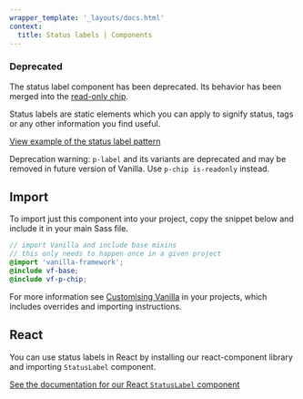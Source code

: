 ```yaml
---
wrapper_template: '_layouts/docs.html'
context:
  title: Status labels | Components
---
```


<div class="p-notification--caution">
  <div class="p-notification__content">
    <h3 class="p-notification__title">Deprecated</h3>
    <p class="p-notification__message">The status label component has been deprecated. Its behavior has been merged into the <a href="/docs/patterns/chip#read-only-new">read-only chip</a>.</p>
  </div>
</div>

Status labels are static elements which you can apply to signify status, tags or any other information you find useful.

<div class="embedded-example"><a href="/docs/examples/patterns/status-labels/" class="js-example">
View example of the status label pattern
</a></div>

<div class="p-notification--caution">
  <p class="p-notification__content">
    <span class="p-notification__title">Deprecation warning:</span>
    <span class="p-notification__message"><code>p-label</code> and its variants are deprecated and may be removed in future version of Vanilla. Use <code>p-chip is-readonly</code> instead.</span>
  </p>
</div>

## Import

To import just this component into your project, copy the snippet below and include it in your main Sass file.

```scss
// import Vanilla and include base mixins
// this only needs to happen once in a given project
@import 'vanilla-framework';
@include vf-base;
@include vf-p-chip;
```

For more information see [Customising Vanilla](/docs/customising-vanilla/) in your projects, which includes overrides and importing instructions.

## React

You can use status labels in React by installing our react-component library and importing `StatusLabel` component.

[See the documentation for our React `StatusLabel` component](https://canonical.github.io/react-components/?path=/docs/components-statuslabel--docs)
